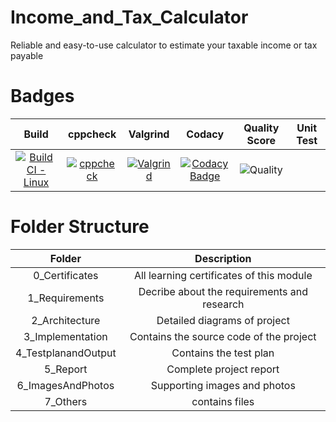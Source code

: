 # Income_and_Tax_Calculator
Reliable and easy-to-use calculator to estimate your taxable income or tax payable

# Badges
 
|Build|cppcheck|Valgrind|Codacy|Quality Score|Unit Test|
|:--:|:--:|:--:|:--:|:--:|:--:|
[![Build CI - Linux](https://github.com/ITSMEUNICK-21/M1_Income_and_Tax_Calculator/actions/workflows/c-cpp.yml/badge.svg?branch=main)](https://github.com/ITSMEUNICK-21/M1_Income_and_Tax_Calculator/actions/workflows/c-cpp.yml)|[![cppcheck](https://github.com/ITSMEUNICK-21/M1_Income_and_Tax_Calculator/actions/workflows/cppcheck.yml/badge.svg?branch=main)](https://github.com/ITSMEUNICK-21/M1_Income_and_Tax_Calculator/actions/workflows/cppcheck.yml)|[![Valgrind](https://github.com/ITSMEUNICK-21/M1_Income_and_Tax_Calculator/actions/workflows/valgrind.yml/badge.svg?branch=main)](https://github.com/ITSMEUNICK-21/M1_Income_and_Tax_Calculator/actions/workflows/valgrind.yml)|[![Codacy Badge](https://app.codacy.com/project/badge/Grade/b57ab38bab1b45b4a5576680f0a0b803)](https://www.codacy.com/gh/ITSMEUNICK-21/M1_Income_and_Tax_Calculator/dashboard?utm_source=github.com&amp;utm_medium=referral&amp;utm_content=ITSMEUNICK-21/M1_Income_and_Tax_Calculator&amp;utm_campaign=Badge_Grade)|![Quality](https://api.codiga.io/project/32105/score/svg)

# Folder Structure
|Folder|Description|
|:--:|:--:|
|0_Certificates| All learning certificates of this module|
|1_Requirements| Decribe about the requirements and research|
|2_Architecture| Detailed diagrams of project|
|3_Implementation| Contains the source code of the project|
|4_TestplanandOutput| Contains the test plan|
|5_Report| Complete project report|
|6_ImagesAndPhotos| Supporting images and photos|
|7_Others| contains files |




